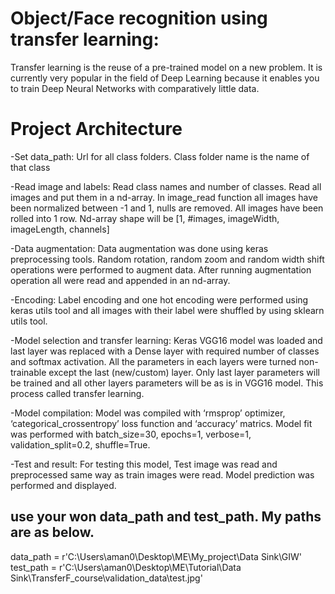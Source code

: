 # Object/Face recognition using transfer learning: 
Transfer learning is the reuse of a pre-trained model on a new problem. It is currently very popular in the field of Deep Learning because it enables you to train Deep Neural Networks with comparatively little data.

# Project Architecture
-Set data_path: Url for all class folders. Class folder name is the name of that class

-Read image and labels: Read class names and number of classes. Read all images and put them in a nd-array. In image_read function all images have been normalized between -1 and 1, nulls are removed. All images have been rolled into 1 row. Nd-array shape will be [1, #images, imageWidth, imageLength, channels] 

-Data augmentation: Data augmentation was done using keras preprocessing tools. Random rotation, random zoom and random width shift operations were performed to augment data. After running augmentation operation all were read and appended in an nd-array. 

-Encoding: Label encoding and one hot encoding were performed using keras utils tool and all images with their label were shuffled by using sklearn utils tool. 

-Model selection and transfer learning: Keras VGG16 model was loaded and last layer was replaced with a Dense layer with required number of classes and softmax activation. All the parameters in each layers were turned non-trainable except the last (new/custom) layer. Only last layer parameters will be trained and all other layers parameters will be as is in VGG16 model. This process called transfer learning. 

-Model compilation: Model was compiled with ‘rmsprop’ optimizer, ‘categorical_crossentropy’ loss function and ‘accuracy’ matrics. Model fit was performed with batch_size=30, epochs=1, verbose=1, validation_split=0.2, shuffle=True. 

-Test and result: For testing this model, Test image was read and preprocessed same way as train images were read. Model prediction was performed and displayed. 


## use your won data_path and test_path. My paths are as below. 
data_path = r'C:\Users\aman0\Desktop\ME\My_project\Data Sink\GIW'
test_path = r'C:\Users\aman0\Desktop\ME\Tutorial\Data Sink\TransferF_course\validation_data\test.jpg'
